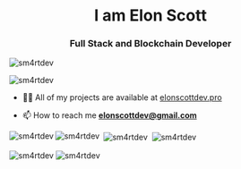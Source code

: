 <h1 align="center">I am Elon Scott</h1>
<h3 align="center">Full Stack and Blockchain Developer</h3>

<p align="left"> <img src="https://komarev.com/ghpvc/?username=sm4rtdev&label=Profile%20views&color=0e75b6&style=flat" alt="sm4rtdev" /> </p>

<p align="left"> <img src="https://github-profile-trophy.vercel.app/?username=sm4rtdev&theme=juicyfresh" alt="sm4rtdev" /></a> </p>

- 👨‍💻 All of my projects are available at [elonscottdev.pro](https://www.elonscottdev.pro)

- 📫 How to reach me **elonscottdev@gmail.com**

<p align="left">
</p>

<p>
  <img align="left" src="https://github-readme-stats.vercel.app/api/top-langs?username=sm4rtdev&show_icons=true&locale=en&layout=compact&theme=radical#gh-light-mode-only" alt="sm4rtdev" />
  <img align="left" src="https://github-readme-stats.vercel.app/api/top-langs?username=sm4rtdev&show_icons=true&locale=en&layout=compact#gh-dark-mode-only" alt="sm4rtdev" />
</p>

<p>
  &nbsp;<img align="center" src="https://github-readme-stats.vercel.app/api?username=sm4rtdev&show_icons=true&locale=en&theme=radical#gh-light-mode-only" alt="sm4rtdev" />
  &nbsp;<img align="center" src="https://github-readme-stats.vercel.app/api?username=sm4rtdev&show_icons=true&locale=en#gh-dark-mode-only" alt="sm4rtdev" />
</p>

<p>
  <img align="center" src="https://github-readme-streak-stats.herokuapp.com/?user=sm4rtdev&theme=highcontrast#gh-light-mode-only" alt="sm4rtdev" />
  <img align="center" src="https://github-readme-streak-stats.herokuapp.com/?user=sm4rtdev#gh-dark-mode-only" alt="sm4rtdev" />
</p>
